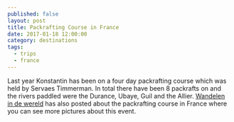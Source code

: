 ```yaml
---
published: false
layout: post
title: Packrafting Course in France
date: 2017-01-18 12:00:00
category: destinations
tags:
  - trips
  - france
---
```

Last year Konstantin has been on a four day packrafting course which was held by Servaes Timmerman. In total there have been 8 packrafts on and the rivers paddled were the Durance, Ubaye, Guil and the Allier. [Wandelen in de wereld](https://wandelenindewereld.wordpress.com/2016/08/28/de-lage-landen-packraftcursus/) has also posted about the packrafting course in France where you can see more pictures about this event.
